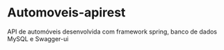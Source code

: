 # Automoveis-apirest

API de automóveis desenvolvida com framework spring, banco de dados MySQL e Swagger-ui
